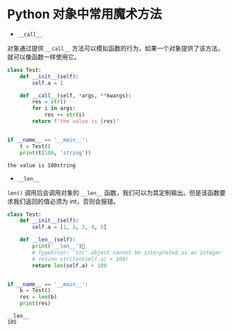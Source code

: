 # Python 对象中常用魔术方法

- `__call__`

对象通过提供 `__call__` 方法可以模拟函数的行为，如果一个对象提供了该方法，就可以像函数一样使用它。

```python
class Test:
    def __init__(self):
        self.a = 1

    def __call__(self, *args, **kwargs):
        res = str()
        for i in args:
            res += str(i)
        return f"the value is {res}"


if __name__ == '__main__':
    t = Test()
    print(t(100, 'string'))
```
```text
the value is 100string
```

- `__len__`

`len()` 调用后会调用对象的 `__len__` 函数，我们可以为其定制输出。但是该函数要求我们返回的值必须为 int，否则会报错。

```python
class Test:
    def __init__(self):
        self.a = [1, 2, 3, 4, 5]

    def __len__(self):
        print('__len__')
        # TypeError: 'str' object cannot be interpreted as an integer
        # return str(len(self.a) + 100)
        return len(self.a) + 100


if __name__ == '__main__':
    b = Test()
    res = len(b)
    print(res)
```
```text
__len__
105
```




